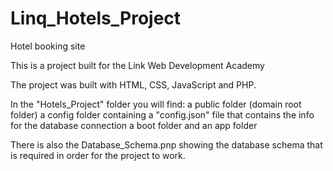 # Linq_Hotels_Project
Hotel booking site

This is a project built for the Link Web Development Academy

The project was built with HTML, CSS, JavaScript and PHP.

In the "Hotels_Project" folder you will find:
a public folder (domain root folder)
a config folder containing a "config.json" file that contains the info for the database connection
a boot folder and
an app folder

There is also the Database_Schema.pnp showing the database schema that is required in order for the project to work.
